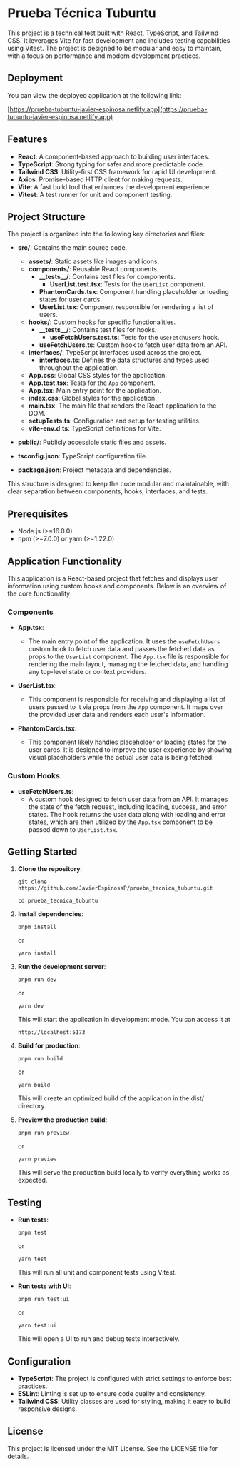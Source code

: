 # Prueba Técnica Tubuntu

This project is a technical test built with React, TypeScript, and Tailwind CSS. It leverages Vite for fast development and includes testing capabilities using Vitest. The project is designed to be modular and easy to maintain, with a focus on performance and modern development practices.

## Deployment

You can view the deployed application at the following link:

[https://prueba-tubuntu-javier-espinosa.netlify.app](https://prueba-tubuntu-javier-espinosa.netlify.app)

## Features

- **React**: A component-based approach to building user interfaces.
- **TypeScript**: Strong typing for safer and more predictable code.
- **Tailwind CSS**: Utility-first CSS framework for rapid UI development.
- **Axios**: Promise-based HTTP client for making requests.
- **Vite**: A fast build tool that enhances the development experience.
- **Vitest**: A test runner for unit and component testing.

## Project Structure

The project is organized into the following key directories and files:

- **src/**: Contains the main source code.
  - **assets/**: Static assets like images and icons.
  - **components/**: Reusable React components.
    - **\_\_tests\_\_/**: Contains test files for components.
      - **UserList.test.tsx**: Tests for the `UserList` component.
    - **PhantomCards.tsx**: Component handling placeholder or loading states for user cards.
    - **UserList.tsx**: Component responsible for rendering a list of users.
  - **hooks/**: Custom hooks for specific functionalities.
    - **\_\_tests\_\_/**: Contains test files for hooks.
      - **useFetchUsers.test.ts**: Tests for the `useFetchUsers` hook.
    - **useFetchUsers.ts**: Custom hook to fetch user data from an API.
  - **interfaces/**: TypeScript interfaces used across the project.
    - **interfaces.ts**: Defines the data structures and types used throughout the application.
  - **App.css**: Global CSS styles for the application.
  - **App.test.tsx**: Tests for the `App` component.
  - **App.tsx**: Main entry point for the application.
  - **index.css**: Global styles for the application.
  - **main.tsx**: The main file that renders the React application to the DOM.
  - **setupTests.ts**: Configuration and setup for testing utilities.
  - **vite-env.d.ts**: TypeScript definitions for Vite.

- **public/**: Publicly accessible static files and assets.

- **tsconfig.json**: TypeScript configuration file.

- **package.json**: Project metadata and dependencies.

This structure is designed to keep the code modular and maintainable, with clear separation between components, hooks, interfaces, and tests.


## Prerequisites

- Node.js (>=16.0.0)
- npm (>=7.0.0) or yarn (>=1.22.0)

## Application Functionality

This application is a React-based project that fetches and displays user information using custom hooks and components. Below is an overview of the core functionality:

### Components

- **App.tsx**: 
  - The main entry point of the application. It uses the `useFetchUsers` custom hook to fetch user data and passes the fetched data as props to the `UserList` component. The `App.tsx` file is responsible for rendering the main layout, managing the fetched data, and handling any top-level state or context providers.

- **UserList.tsx**: 
  - This component is responsible for receiving and displaying a list of users passed to it via props from the `App` component. It maps over the provided user data and renders each user's information.

- **PhantomCards.tsx**: 
  - This component likely handles placeholder or loading states for the user cards. It is designed to improve the user experience by showing visual placeholders while the actual user data is being fetched.

### Custom Hooks

- **useFetchUsers.ts**: 
  - A custom hook designed to fetch user data from an API. It manages the state of the fetch request, including loading, success, and error states. The hook returns the user data along with loading and error states, which are then utilized by the `App.tsx` component to be passed down to `UserList.tsx`.


## Getting Started

1. **Clone the repository**:

   ``git clone https://github.com/JavierEspinosaP/prueba_tecnica_tubuntu.git``

   ``cd prueba_tecnica_tubuntu``

2. **Install dependencies**:

   ``pnpm install``

   or

   ``yarn install``

3. **Run the development server**:

   ``pnpm run dev``

   or

   ``yarn dev``

   This will start the application in development mode. You can access it at 
   
   ``http://localhost:5173``

4. **Build for production**:

   ``pnpm run build``

   or

   ``yarn build``

   This will create an optimized build of the application in the dist/ directory.

5. **Preview the production build**:

   ``pnpm run preview``

   or

   ``yarn preview``

   This will serve the production build locally to verify everything works as expected.

## Testing

- **Run tests**:

  ``pnpm test``

  or

  ``yarn test``

  This will run all unit and component tests using Vitest.

- **Run tests with UI**:

  ``pnpm run test:ui``

  or

  ``yarn test:ui``

  This will open a UI to run and debug tests interactively.

## Configuration

- **TypeScript**: The project is configured with strict settings to enforce best practices.
- **ESLint**: Linting is set up to ensure code quality and consistency.
- **Tailwind CSS**: Utility classes are used for styling, making it easy to build responsive designs.


## License

This project is licensed under the MIT License. See the LICENSE file for details.
